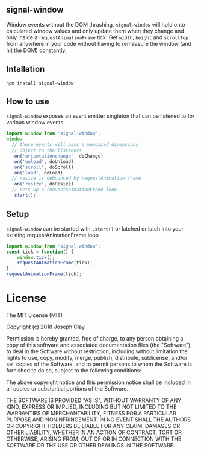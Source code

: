 ## signal-window

Window events without the DOM thrashing. `signal-window` will hold onto calculated window values and only
update them when they change and only inside a `requestAnimationFrame` tick. Get `width`, `height` and 
`scrollTop` from anywhere in your code without having to remeasure the window (and hit the DOM) constantly.

## Intallation

```
npm install signal-window
```

## How to use

`signal-window` exposes an event emitter singleton that can be listened to for various window events.

```js
import window from 'signal-window';
window
  // these events will pass a memoized dimensions
  // object to the listeners
  .on('orientationchange', doChange)
  .on('unload', doUnload)
  .on('scroll', doScroll)
  .on('load', doLoad)
  // resize is debounced by requestAnimation frame
  .on('resize', doResize)
  // sets up a requestAnimationFrame loop
  .start();
```

## Setup

`signal-window` can be started with `.start()` or latched 
or latch into your existing requestAnimationFrame loop

```js
import window from 'signal-window';
const tick = function() {
	window.tick();
	requestAnimationFrame(tick);
}
requestAnimationFrame(tick);
```

# License

The MIT License (MIT)

Copyright (c) 2018 Joseph Clay

Permission is hereby granted, free of charge, to any person obtaining a copy
of this software and associated documentation files (the "Software"), to deal
in the Software without restriction, including without limitation the rights
to use, copy, modify, merge, publish, distribute, sublicense, and/or sell
copies of the Software, and to permit persons to whom the Software is
furnished to do so, subject to the following conditions:

The above copyright notice and this permission notice shall be included in
all copies or substantial portions of the Software.

THE SOFTWARE IS PROVIDED "AS IS", WITHOUT WARRANTY OF ANY KIND, EXPRESS OR
IMPLIED, INCLUDING BUT NOT LIMITED TO THE WARRANTIES OF MERCHANTABILITY,
FITNESS FOR A PARTICULAR PURPOSE AND NONINFRINGEMENT.  IN NO EVENT SHALL THE
AUTHORS OR COPYRIGHT HOLDERS BE LIABLE FOR ANY CLAIM, DAMAGES OR OTHER
LIABILITY, WHETHER IN AN ACTION OF CONTRACT, TORT OR OTHERWISE, ARISING FROM,
OUT OF OR IN CONNECTION WITH THE SOFTWARE OR THE USE OR OTHER DEALINGS IN
THE SOFTWARE.